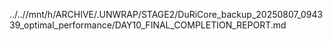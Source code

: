 ../..//mnt/h/ARCHIVE/.UNWRAP/STAGE2/DuRiCore_backup_20250807_094339_optimal_performance/DAY10_FINAL_COMPLETION_REPORT.md